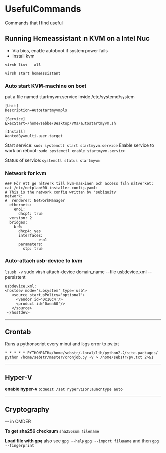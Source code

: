 # UsefulCommands
Commands that I find useful

## Running Homeassistant in KVM on a Intel Nuc
- Via bios, enable autoboot if system power fails
- Install kvm

`virsh list --all`

`virsh start homeassistant`

### Auto start KVM-machine on boot

put a file named startmyvm.service inside /etc/systemd/system
```
[Unit]
Description=Autostartmyvmpls

[Service]
ExecStart=/home/sebbe/Desktop/VMs/autostartmyvm.sh

[Install]
WantedBy=multi-user.target
```

Start service: `sudo systemctl start startmyvm.service`
Enable service to work on reboot: `sudo systemctl enable startmyvm.service`

Status of service: `systemctl status startmyvm`


### Network for kvm
```
### För Att ge nätverk till kvm-maskinen och access från nätverket:
cat /etc/netplan/00-installer-config.yaml:
# This is the network config written by 'subiquity'
network:
#  renderer: NetworkManager
  ethernets:
    eno1:
      dhcp4: true
  version: 2
  bridges:
    br0:
      dhcp4: yes
      interfaces:
             - eno1
      parameters:
        stp: true
```


### Auto-attach usb-device to kvm:

`lsusb -v`
sudo virsh attach-device domain_name --file usbdevice.xml --persistent

 ```
usbdevice.xml:
<hostdev mode='subsystem' type='usb'>
    <source startupPolicy='optional'>
      <vendor id='0x10c4'/>
      <product id='0xea60'/>
    </source>
  </hostdev>
```



----
## Crontab
Runs a pythonscript every minut and logs error to pv.txt

` * * * * * PYTHONPATH=/home/sebstr/.local/lib/python2.7/site-packages/ python /home/sebstr/master/cronjob.py -V > /home/sebstr/pv.txt 2>&1 `


----

## Hyper-V

**enable hyper-v** `bcdedit /set hypervisorlaunchtype auto`

----

## Cryptography

-- in CMDER

**To get sha256 checksum** `sha256sum filename`

**Load file with gpg** also see `gpg --help`
`gpg --import filename` and then `gpg --fingerprint`
